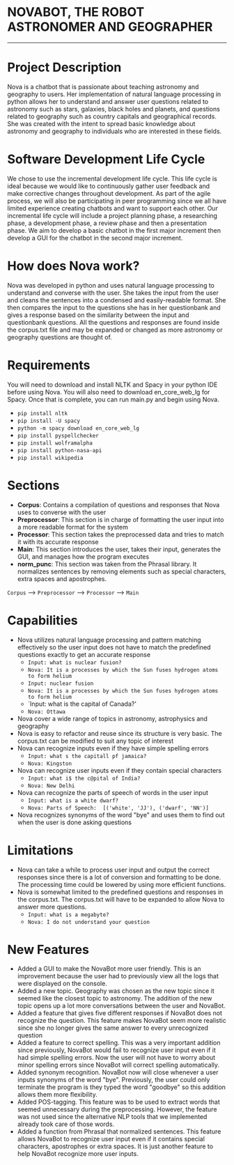 # NOVABOT, THE ROBOT ASTRONOMER AND GEOGRAPHER
---

# Project Description

Nova is a chatbot that is passionate about teaching astronomy and geography to users. Her implementation of natural language processing in python allows her to understand and answer user questions related to astronomy such as stars, galaxies, black holes and planets, and questions related to geography such as country capitals and geographical records. She was created with the intent to spread basic knowledge about astronomy and geography to individuals who are interested in these fields. 

# Software Development Life Cycle

We chose to use the incremental development life cycle. This life cycle is ideal because we would like to continuously gather user feedback and make corrective changes throughout development. As part of the agile process, we will also be participating in peer programming since we all have limited experience creating chatbots and want to support each other. Our incremental life cycle will include a project planning phase, a researching phase, a development phase, a review phase and then a presentation phase. We aim to develop a basic chatbot in the first major increment then develop a GUI for the chatbot in the second major increment. 

# How does Nova work?

Nova was developed in python and uses natural language processing to understand and converse with the user. She takes the input from the user and cleans the sentences into a condensed and easily-readable format. She then compares the input to the questions she has in her questionbank and gives a response based on the similarity between the input and questionbank questions. All the questions and responses are found inside the corpus.txt file and may be expanded or changed as more astronomy or geography questions are thought of. 

# Requirements

You will need to download and install NLTK and Spacy in your python IDE before using Nova. You will also need to download en_core_web_lg for Spacy. Once that is complete, you can run main.py and begin using Nova. 

- `pip install nltk`
- `pip install -U spacy`
- `python -m spacy download en_core_web_lg`
- `pip install pyspellchecker`
- `pip install wolframalpha`
- `pip install python-nasa-api`
- `pip install wikipedia`

# Sections

- **Corpus**: Contains a compilation of questions and responses that Nova uses to converse with the user
- **Preprocessor**: This section is in charge of formatting the user input into a more readable format for the system
- **Processor**: This section takes the preprocessed data and tries to match it with its accurate response
- **Main**: This section introduces the user, takes their input, generates the GUI, and manages how the program executes 
- **norm_punc**: This section was taken from the Phrasal library. It normalizes sentences by removing elements such as special characters, extra spaces and apostrophes. 

`Corpus` --> `Preprocessor` --> `Processor` --> `Main`

# Capabilities

- Nova utilizes natural language processing and pattern matching effectively so the user input does not have to match the predefined questions exactly to get an accurate response
  - `Input: what is nuclear fusion?`
  - `Nova: It is a processes by which the Sun fuses hydrogen atoms to form helium`
  - `Input: nuclear fusion`
  - `Nova: It is a processes by which the Sun fuses hydrogen atoms to form helium`
  - `Input: what is the capital of Canada?'
  - `Nova: Ottawa`
- Nova cover a wide range of topics in astronomy, astrophysics and geography
- Nova is easy to refactor and reuse since its structure is very basic. The corpus.txt can be modified to suit any topic of interest
- Nova can recognize inputs even if they have simple spelling errors
  - `Input: what s the capitall pf jamaica?`
  - `Nova: Kingston`
- Nova can recognize user inputs even if they contain special characters 
  - `Input: what i$ the c@pital of India?`
  - `Nova: New Delhi`
- Nova can recognize the parts of speech of words in the user input
  - `Input: what is a white dwarf?`
  - `Nova: Parts of Speech:  [('white', 'JJ'), ('dwarf', 'NN')]`
- Nova recognizes synonyms of the word "bye" and uses them to find out when the user is done asking questions

# Limitations

- Nova can take a while to process user input and output the correct responses since there is a lot of conversion and formatting to be done. The processing time could be lowered by using more efficient functions.
- Nova is somewhat limited to the predefined questions and responses in the corpus.txt. The corpus.txt will have to be expanded to allow Nova to answer more questions.
  - `Input: what is a megabyte?`
  - `Nova: I do not understand your question`

# New Features 

- Added a GUI to make the NovaBot more user friendly. This is an improvement because the user had to previously view all the logs that were displayed on the console.
- Added a new topic. Geography was chosen as the new topic since it seemed like the closest topic to astronomy. The addition of the new topic opens up a lot more conversations between the user and NovaBot. 
- Added a feature that gives five different responses if NovaBot does not recognize the question. This feature makes NovaBot seem more realistic since she no longer gives the same answer to every unrecognized question
- Added a feature to correct spelling. This was a very important addition since previously, NovaBot would fail to recognize user input even if it had simple spelling errors. Now the user will not have to worry about minor spelling errors since NovaBot will correct spelling automatically.
- Added synonym recognition. NovaBot now will close whenever a user inputs synonyms of the word "bye". Previously, the user could only terminate the program is they typed the word "goodbye" so this addition allows them more flexibility.
- Added POS-tagging. This feature was to be used to extract words that seemed unnecessary during the preprocessing. However, the feature was not used since the alternative NLP tools that we implemented already took care of those words.
- Added a function from Phrasal that normalized sentences. This feature allows NovaBot to recognize user input even if it contains special characters, apostrophes or extra spaces. It is just another feature to help NovaBot recognize more user inputs.
